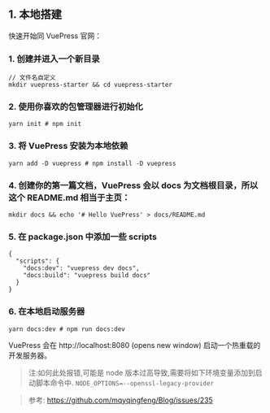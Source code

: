 
## 1. 本地搭建
快速开始同 VuePress 官网：

### 1. 创建并进入一个新目录

```
// 文件名自定义
mkdir vuepress-starter && cd vuepress-starter
```

### 2. 使用你喜欢的包管理器进行初始化

```
yarn init # npm init
```

### 3. 将 VuePress 安装为本地依赖

```
yarn add -D vuepress # npm install -D vuepress
```

### 4. 创建你的第一篇文档，VuePress 会以 docs 为文档根目录，所以这个 README.md 相当于主页：

```
mkdir docs && echo '# Hello VuePress' > docs/README.md
```

### 5. 在 package.json 中添加一些 scripts

```
{
  "scripts": {
    "docs:dev": "vuepress dev docs",
    "docs:build": "vuepress build docs"
  }
}
```
### 6. 在本地启动服务器

```
yarn docs:dev # npm run docs:dev
```

VuePress 会在 http://localhost:8080 (opens new window) 启动一个热重载的开发服务器。

> 注:如何此处报错,可能是 node 版本过高导致,需要将如下环境变量添加到启动脚本命令中.
> `NODE_OPTIONS=--openssl-legacy-provider`


> 参考: https://github.com/mqyqingfeng/Blog/issues/235
